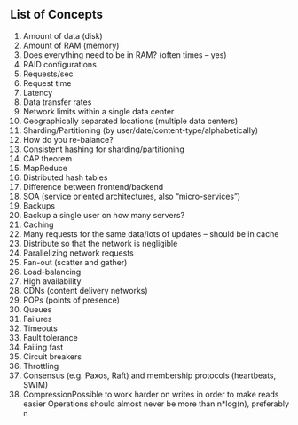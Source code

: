 ## List of Concepts

1. Amount of data (disk)
2. Amount of RAM (memory)
3. Does everything need to be in RAM? (often times – yes)
4. RAID configurations
5. Requests/sec
6. Request time
7. Latency
8. Data transfer rates
9. Network limits within a single data center
10. Geographically separated locations (multiple data centers)
11. Sharding/Partitioning (by user/date/content-type/alphabetically)
12. How do you re-balance?
13. Consistent hashing for sharding/partitioning
14. CAP theorem
15. MapReduce
16. Distributed hash tables
17. Difference between frontend/backend
18. SOA (service oriented architectures, also “micro-services”)
19. Backups
20. Backup a single user on how many servers?
21. Caching
22. Many requests for the same data/lots of updates – should be in cache
23. Distribute so that the network is negligible
24. Parallelizing network requests
25. Fan-out (scatter and gather)
26. Load-balancing
27. High availability
28. CDNs (content delivery networks)
29. POPs (points of presence)
30. Queues
31. Failures
32. Timeouts
33. Fault tolerance
34. Failing fast
35. Circuit breakers
36. Throttling
37. Consensus (e.g. Paxos, Raft) and membership protocols (heartbeats, SWIM)
38. CompressionPossible to work harder on writes in order to make reads easier
Operations should almost never be more than n*log(n), preferably n